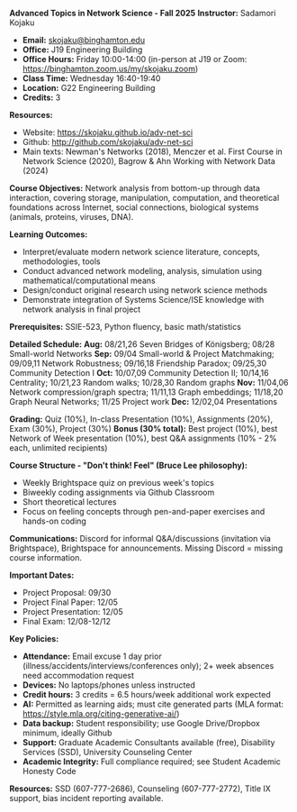 **Advanced Topics in Network Science - Fall 2025**
**Instructor:** Sadamori Kojaku 
- **Email:** skojaku@binghamton.edu
- **Office:** J19 Engineering Building
- **Office Hours:** Friday 10:00-14:00 (in-person at J19 or Zoom: https://binghamton.zoom.us/my/skojaku.zoom)
- **Class Time:** Wednesday 16:40-19:40 
- **Location:** G22 Engineering Building
- **Credits:** 3

**Resources:**
- Website: https://skojaku.github.io/adv-net-sci
- Github: http://github.com/skojaku/adv-net-sci
- Main texts: Newman's Networks (2018), Menczer et al. First Course in Network Science (2020), Bagrow & Ahn Working with Network Data (2024)

**Course Objectives:**
Network analysis from bottom-up through data interaction, covering storage, manipulation, computation, and theoretical foundations across Internet, social connections, biological systems (animals, proteins, viruses, DNA).

**Learning Outcomes:**
- Interpret/evaluate modern network science literature, concepts, methodologies, tools
- Conduct advanced network modeling, analysis, simulation using mathematical/computational means
- Design/conduct original research using network science methods
- Demonstrate integration of Systems Science/ISE knowledge with network analysis in final project

**Prerequisites:** SSIE-523, Python fluency, basic math/statistics

**Detailed Schedule:**
**Aug:** 08/21,26 Seven Bridges of Königsberg; 08/28 Small-world Networks
**Sep:** 09/04 Small-world & Project Matchmaking; 09/09,11 Network Robustness; 09/16,18 Friendship Paradox; 09/25,30 Community Detection I
**Oct:** 10/07,09 Community Detection II; 10/14,16 Centrality; 10/21,23 Random walks; 10/28,30 Random graphs
**Nov:** 11/04,06 Network compression/graph spectra; 11/11,13 Graph embeddings; 11/18,20 Graph Neural Networks; 11/25 Project work
**Dec:** 12/02,04 Presentations

**Grading:** Quiz (10%), In-class Presentation (10%), Assignments (20%), Exam (30%), Project (30%)
**Bonus (30% total):** Best project (10%), best Network of Week presentation (10%), best Q&A assignments (10% - 2% each, unlimited recipients)

**Course Structure - "Don't think! Feel" (Bruce Lee philosophy):**
- Weekly Brightspace quiz on previous week's topics
- Biweekly coding assignments via Github Classroom
- Short theoretical lectures
- Focus on feeling concepts through pen-and-paper exercises and hands-on coding

**Communications:** Discord for informal Q&A/discussions (invitation via Brightspace), Brightspace for announcements. Missing Discord = missing course information.

**Important Dates:**
- Project Proposal: 09/30
- Project Final Paper: 12/05  
- Project Presentation: 12/05
- Final Exam: 12/08-12/12

**Key Policies:**
- **Attendance:** Email excuse 1 day prior (illness/accidents/interviews/conferences only); 2+ week absences need accommodation request
- **Devices:** No laptops/phones unless instructed
- **Credit hours:** 3 credits = 6.5 hours/week additional work expected
- **AI:** Permitted as learning aids; must cite generated parts (MLA format: https://style.mla.org/citing-generative-ai/)
- **Data backup:** Student responsibility; use Google Drive/Dropbox minimum, ideally Github
- **Support:** Graduate Academic Consultants available (free), Disability Services (SSD), University Counseling Center
- **Academic Integrity:** Full compliance required; see Student Academic Honesty Code

**Resources:** SSD (607-777-2686), Counseling (607-777-2772), Title IX support, bias incident reporting available.

